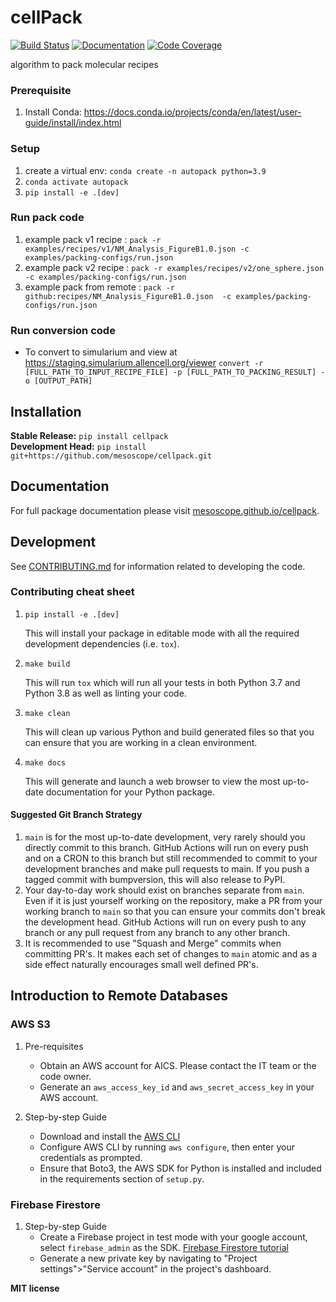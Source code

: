 # cellPack

[![Build Status](https://github.com/mesoscope/cellpack/workflows/Build%20Main/badge.svg)](https://github.com/mesoscope/cellpack/actions)
[![Documentation](https://github.com/mesoscope/cellpack/workflows/Documentation/badge.svg)](https://mesoscope.github.io/cellpack/)
[![Code Coverage](https://codecov.io/gh/mesoscope/cellpack/branch/main/graph/badge.svg)](https://codecov.io/gh/mesoscope/cellpack)

algorithm to pack molecular recipes

### Prerequisite 
1. Install Conda: https://docs.conda.io/projects/conda/en/latest/user-guide/install/index.html

### Setup 
1. create a virtual env: `conda create -n autopack python=3.9`
2. `conda activate autopack`
3. `pip install -e .[dev]`

### Run pack code
1. example pack v1 recipe : `pack -r examples/recipes/v1/NM_Analysis_FigureB1.0.json -c examples/packing-configs/run.json`
2. example pack v2 recipe :  `pack -r examples/recipes/v2/one_sphere.json -c examples/packing-configs/run.json`
3. example pack from remote : `pack -r  github:recipes/NM_Analysis_FigureB1.0.json  -c examples/packing-configs/run.json`

### Run conversion code 
* To convert to simularium and view at https://staging.simularium.allencell.org/viewer
`convert -r [FULL_PATH_TO_INPUT_RECIPE_FILE] -p [FULL_PATH_TO_PACKING_RESULT] -o [OUTPUT_PATH]`
## Installation

**Stable Release:** `pip install cellpack`<br>
**Development Head:** `pip install git+https://github.com/mesoscope/cellpack.git`

## Documentation

For full package documentation please visit [mesoscope.github.io/cellpack](https://mesoscope.github.io/cellpack).

## Development

See [CONTRIBUTING.md](CONTRIBUTING.md) for information related to developing the code.

### Contributing cheat sheet

1. `pip install -e .[dev]`

    This will install your package in editable mode with all the required development
    dependencies (i.e. `tox`).

2. `make build`

    This will run `tox` which will run all your tests in both Python 3.7
    and Python 3.8 as well as linting your code.

3. `make clean`

    This will clean up various Python and build generated files so that you can ensure
    that you are working in a clean environment.

4. `make docs`

    This will generate and launch a web browser to view the most up-to-date
    documentation for your Python package.

#### Suggested Git Branch Strategy

1. `main` is for the most up-to-date development, very rarely should you directly
   commit to this branch. GitHub Actions will run on every push and on a CRON to this
   branch but still recommended to commit to your development branches and make pull
   requests to main. If you push a tagged commit with bumpversion, this will also release to PyPI.
2. Your day-to-day work should exist on branches separate from `main`. Even if it is
   just yourself working on the repository, make a PR from your working branch to `main`
   so that you can ensure your commits don't break the development head. GitHub Actions
   will run on every push to any branch or any pull request from any branch to any other
   branch.
3. It is recommended to use "Squash and Merge" commits when committing PR's. It makes
   each set of changes to `main` atomic and as a side effect naturally encourages small
   well defined PR's.

## Introduction to Remote Databases 
### AWS S3
1. Pre-requisites
   * Obtain an AWS account for AICS. Please contact the IT team or the code owner. 
   * Generate an `aws_access_key_id` and `aws_secret_access_key` in your AWS account.

2. Step-by-step Guide
   * Download and install the [AWS CLI](https://docs.aws.amazon.com/cli/latest/userguide/getting-started-install.html)
   * Configure AWS CLI by running `aws configure`, then enter your credentials as prompted.
   * Ensure that Boto3, the AWS SDK for Python is installed and included in the requirements section of `setup.py`. 

### Firebase Firestore
1. Step-by-step Guide
   * Create a Firebase project in test mode with your google account, select `firebase_admin` as the SDK. [Firebase Firestore tutorial](https://firebase.google.com/docs/firestore)
   * Generate a new private key by navigating to "Project settings">"Service account" in the project's dashboard.

**MIT license**

